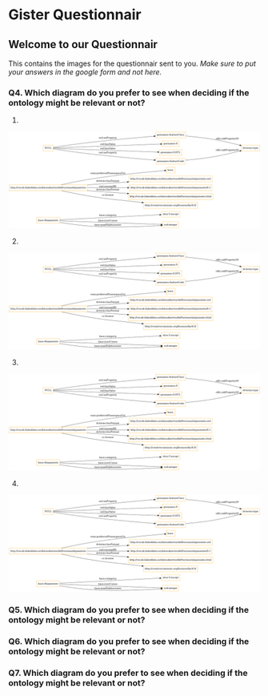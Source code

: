 # Gister Questionnair

## Welcome to our Questionnair

This contains the images for the questionnair sent to you. *Make sure to put your answers in the google form and not here.*


### Q4. Which diagram do you prefer to see when deciding if the ontology might be relevant or not?

1. 

<kbd><img src="/images/class-alo.owl.png" /></kbd>

<!--
 ![image](/images/class-alo.owl.png) 
-->

2.

![image](/images/class-alo.owl.png)

3.

![image](/images/class-alo.owl.png)

4.

![image](/images/class-alo.owl.png)


### Q5. Which diagram do you prefer to see when deciding if the ontology might be relevant or not?

### Q6. Which diagram do you prefer to see when deciding if the ontology might be relevant or not?

### Q7. Which diagram do you prefer to see when deciding if the ontology might be relevant or not?


